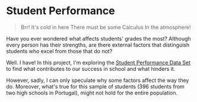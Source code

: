 # Student Performance

> Brr! It's cold in here
> There must be some Calculus
> In the atmosphere!

Have you ever wondered what affects students' grades the most?
Although every person has their strengths, are there external factors that distinguish students who excel from those that do not?

Well. I have! In this project, I'm exploring the [Student Performance Data Set](https://archive.ics.uci.edu/ml/datasets/student+performance) to find what contributes to our success in school and what hinders it.

However, sadly, I can only speculate why some factors affect the way they do. Moreover, what's true for this sample of students (396 students from two high schools in Portugal), might not hold for the entire population.
